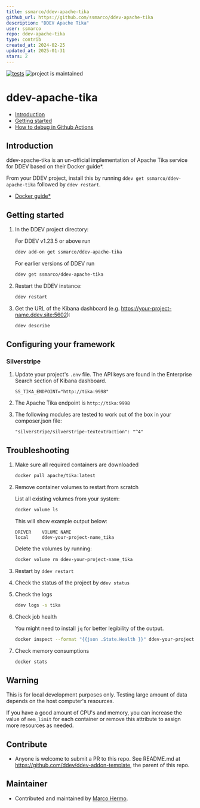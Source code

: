```yaml
---
title: ssmarco/ddev-apache-tika
github_url: https://github.com/ssmarco/ddev-apache-tika
description: "DDEV Apache Tika"
user: ssmarco
repo: ddev-apache-tika
type: contrib
created_at: 2024-02-25
updated_at: 2025-01-31
stars: 2
---
```


[![tests](https://github.com/ssmarco/ddev-apache-tika/actions/workflows/tests.yml/badge.svg)](https://github.com/ssmarco/ddev-apache-tika/actions/workflows/tests.yml) ![project is maintained](https://img.shields.io/maintenance/yes/2024.svg)

# ddev-apache-tika <!-- omit in toc -->

- [Introduction](#introduction)
- [Getting started](#getting-started)
- [How to debug in Github Actions](#how-to-debug-tests-github-actions)

## Introduction

ddev-apache-tika is an un-official implementation of Apache Tika service for DDEV based on their Docker guide\*.

From your DDEV project, install this by running `ddev get ssmarco/ddev-apache-tika` followed by `ddev restart`.

- [Docker guide\*](https://github.com/apache/tika-docker)

## Getting started

1. In the DDEV project directory:

    For DDEV v1.23.5 or above run

    ```sh
    ddev add-on get ssmarco/ddev-apache-tika
    ```

    For earlier versions of DDEV run

    ```sh
    ddev get ssmarco/ddev-apache-tika
    ```

2. Restart the DDEV instance:

    ```sh
    ddev restart
    ```

3. Get the URL of the Kibana dashboard (e.g. https://your-project-name.ddev.site:5602):

    ```sh
    ddev describe
    ```

## Configuring your framework

### Silverstripe

1. Update your project's `.env` file. The API keys are found in the Enterprise Search section of Kibana dashboard.

    ```
    SS_TIKA_ENDPOINT="http://tika:9998"
    ```

2. The Apache Tika endpoint is `http://tika:9998`

3. The following modules are tested to work out of the box in your composer.json file:

    ```
    "silverstripe/silverstripe-textextraction": "^4"
    ```

## Troubleshooting

1. Make sure all required containers are downloaded

    ```sh
    docker pull apache/tika:latest
    ```

2. Remove container volumes to restart from scratch

    List all existing volumes from your system:

    ```sh
    docker volume ls
    ```

    This will show example output below:

    ```
    DRIVER    VOLUME NAME
    local     ddev-your-project-name_tika
    ```

    Delete the volumes by running:

    ```sh
    docker volume rm ddev-your-project-name_tika
    ```

3. Restart by `ddev restart`

4. Check the status of the project by `ddev status`

5. Check the logs

    ```sh
    ddev logs -s tika
    ```

6. Check job health

    You might need to install `jq` for better legibility of the output.

    ```sh
    docker inspect --format "{{json .State.Health }}" ddev-your-project-name-tika | jq
    ```

7. Check memory consumptions

    ```sh
    docker stats
    ```

## Warning

This is for local development purposes only. Testing large amount of data depends on the host computer's resources.

If you have a good amount of CPU's and memory, you can increase the value of `mem_limit` for each container or remove this attribute to assign more resources as needed.

## Contribute

- Anyone is welcome to submit a PR to this repo. See README.md at https://github.com/ddev/ddev-addon-template, the parent of this repo.

## Maintainer

- Contributed and maintained by [Marco Hermo](https://github.com/ssmarco).

